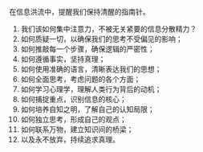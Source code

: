 在信息洪流中，提醒我们保持清醒的指南针。
1. 我们该如何集中注意力，不被无关紧要的信息分散精力？
2. 如何质疑一切，以确保我们的思考不受偏见的影响；
3. 如何推敲每一个步骤，确保逻辑的严密性；
4. 如何遵循事实，坚持真理；
5. 如何使用准确的语言，清晰表达我们的思想；
6. 如何全面思考，考虑问题的各个方面；
7. 如何学习心理学，理解人类行为背后的动机；
8. 如何捕捉重点，识别信息的核心；
9. 如何培养自知之明，了解自己的认知局限；
10. 如何独立思考，形成自己的观点；
11. 如何联系万物，建立知识间的桥梁；
12. 以及永不放弃，持续追求真理。